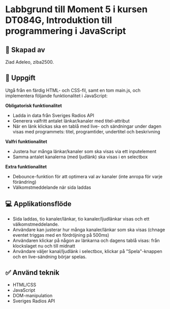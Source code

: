 # Labbgrund till Moment 5 i kursen DT084G, Introduktion till programmering i JavaScript

## 👤 Skapad av

Ziad Adeleo, ziba2500.

## 📝 Uppgift

Utgå från en färdig HTML- och CSS-fil, samt en tom main.js, och implementera följande funktionalitet i JavaScript:

**Obligatorisk funktionalitet**

- Ladda in data från Sveriges Radios API
- Generera valfritt antalet länkar/kanaler med titel-attribut
- När en länk klickas ska en tablå med live- och sändningar under dagen visas med programmets: titel, programtider, undertitel och beskrivning

**Valfri funktionalitet**

- Justera hur många länkar/kanaler som ska visas via ett inputelement
- Samma antalet kanalerna (med ljudlänk) ska visas i en selectbox

**Extra funktionalitet**

- Debounce-funktion för att optimera val av kanaler (inte anropa för varje förändring)
- Välkomstmeddelande när sida laddas


## 💻 Applikationsflöde

- Sida laddas, tio kanaler/länkar, tio kanaler/ljudlänkar visas och ett välkomstmeddelande.
- Användare kan justerar hur många kanaler/länkar som ska visas (chnage eventet triggas med en fördröjning på 500ms)
- Användaren klickar på någon av länkarna och dagens tablå visas: från klockslaget nu och till midnatt
- Användare väljer kanal/ljudlänk i selectbox, klickar på "Spela"-knappen och en live-sändning börjar spelas.


## ✅ Använd teknik

- HTML/CSS
- JavaScript
- DOM-manipulation
- Sveriges Radios API



